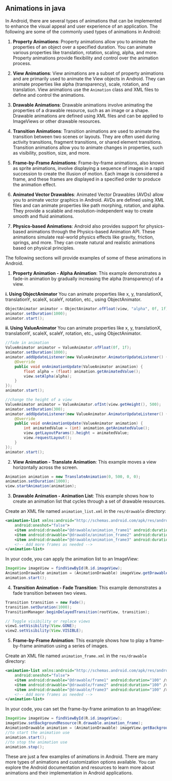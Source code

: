 ## Animations in java

In Android, there are several types of animations that can be implemented to enhance the visual appeal and user experience of an application. The following are some of the commonly used types of animations in Android:

1. **Property Animations**: Property animations allow you to animate the properties of an object over a specified duration. You can animate various properties like translation, rotation, scaling, alpha, and more. Property animations provide flexibility and control over the animation process.

2. **View Animations**: View animations are a subset of property animations and are primarily used to animate the View objects in Android. They can animate properties like alpha (transparency), scale, rotation, and translation. View animations use the `Animation` class and XML files to define and control the animations.

3. **Drawable Animations**: Drawable animations involve animating the properties of a drawable resource, such as an image or a shape. Drawable animations are defined using XML files and can be applied to ImageViews or other drawable resources.

4. **Transition Animations**: Transition animations are used to animate the transition between two scenes or layouts. They are often used during activity transitions, fragment transitions, or shared element transitions. Transition animations allow you to animate changes in properties, such as visibility, position, size, and more.

5. **Frame-by-Frame Animations**: Frame-by-frame animations, also known as sprite animations, involve displaying a sequence of images in a rapid succession to create the illusion of motion. Each image is considered a frame, and these frames are displayed in a specified order to produce the animation effect.

6. **Animated Vector Drawables**: Animated Vector Drawables (AVDs) allow you to animate vector graphics in Android. AVDs are defined using XML files and can animate properties like path morphing, rotation, and alpha. They provide a scalable and resolution-independent way to create smooth and fluid animations.

7. **Physics-based Animations**: Android also provides support for physics-based animations through the Physics-based Animation API. These animations simulate real-world physics effects like gravity, friction, springs, and more. They can create natural and realistic animations based on physical principles.

The following sections will provide examples of some of these animations in Android.

1. **Property Animation - Alpha Animation**:
   This example demonstrates a fade-in animation by gradually increasing the alpha (transparency) of a view.

**i. Using ObjectAnimator**
You can animate properties like x, y, translationX, translationY, scaleX, scaleY, rotation, etc., using ObjectAnimator.

```java
ObjectAnimator animator = ObjectAnimator.ofFloat(view, "alpha", 0f, 1f);
animator.setDuration(1000);
animator.start();
```

**ii. Using ValueAnimator**
You can animate properties like x, y, translationX, translationY, scaleX, scaleY, rotation, etc., using ObjectAnimator.

```java
//fade in animation
ValueAnimator animator = ValueAnimator.ofFloat(0f, 1f);
animator.setDuration(1000);
animator.addUpdateListener(new ValueAnimator.AnimatorUpdateListener() {
    @Override
    public void onAnimationUpdate(ValueAnimator animation) {
        float alpha = (float) animation.getAnimatedValue();
        view.setAlpha(alpha);
    }
});
animator.start();

//change the height of a view
ValueAnimator animator = ValueAnimator.ofInt(view.getHeight(), 500);
animator.setDuration(300);
animator.addUpdateListener(new ValueAnimator.AnimatorUpdateListener() {
    @Override
    public void onAnimationUpdate(ValueAnimator animation) {
        int animatedValue = (int) animation.getAnimatedValue();
        view.getLayoutParams().height = animatedValue;
        view.requestLayout();
    }
});
animator.start();

```

2. **View Animation - Translate Animation**:
   This example moves a view horizontally across the screen.

```java
Animation animation = new TranslateAnimation(0, 500, 0, 0);
animation.setDuration(1000);
view.startAnimation(animation);
```

3. **Drawable Animation - Animation List**:
   This example shows how to create an animation list that cycles through a set of drawable resources.

Create an XML file named `animation_list.xml` in the `res/drawable` directory:

```xml
<animation-list xmlns:android="http://schemas.android.com/apk/res/android"
    android:oneshot="false">
    <item android:drawable="@drawable/animation_frame1" android:duration="100" />
    <item android:drawable="@drawable/animation_frame2" android:duration="100" />
    <item android:drawable="@drawable/animation_frame3" android:duration="100" />
    <!-- Add more frames as needed -->
</animation-list>
```

In your code, you can apply the animation list to an ImageView:

```java
ImageView imageView = findViewById(R.id.imageView);
AnimationDrawable animation = (AnimationDrawable) imageView.getDrawable();
animation.start();
```

4. **Transition Animation - Fade Transition**:
   This example demonstrates a fade transition between two views.

```java
Transition transition = new Fade();
transition.setDuration(1000);
TransitionManager.beginDelayedTransition(rootView, transition);

// Toggle visibility or replace views
view1.setVisibility(View.GONE);
view2.setVisibility(View.VISIBLE);
```

5. **Frame-by-Frame Animation**:
   This example shows how to play a frame-by-frame animation using a series of images.

Create an XML file named `animation_frame.xml` in the `res/drawable` directory:

```xml
<animation-list xmlns:android="http://schemas.android.com/apk/res/android"
    android:oneshot="false">
    <item android:drawable="@drawable/frame1" android:duration="100" />
    <item android:drawable="@drawable/frame2" android:duration="100" />
    <item android:drawable="@drawable/frame3" android:duration="100" />
    <!-- Add more frames as needed -->
</animation-list>
```

In your code, you can set the frame-by-frame animation to an ImageView:

```java
ImageView imageView = findViewById(R.id.imageView);
imageView.setBackgroundResource(R.drawable.animation_frame);
AnimationDrawable animation = (AnimationDrawable) imageView.getBackground();
//to start the animation use
animation.start();
//to stop the animation use
animation.stop();
```

These are just a few examples of animations in Android. There are many more types of animations and customization options available. You can explore the Android documentation and resources to learn more about animations and their implementation in Android applications.
